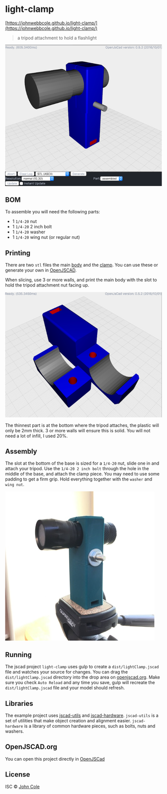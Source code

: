 # light-clamp

[https://johnwebbcole.github.io/light-clamp/](https://johnwebbcole.github.io/light-clamp/)

> a tripod attachment to hold a flashlight

![](https://github.com/johnwebbcole/light-clamp/blob/master/docs/assembled.png?raw=true)

## BOM

To assemble you will need the following parts:

 * 1 `1/4-20` nut
 * 1 `1/4-20` 2 inch bolt
 * 1 `1/4-20` washer
 * 1 `1/4-20` wing nut (or regular nut)

## Printing

There are two `stl` files the main [body](stl/body.stl) and the [clamp](stl/clamp.stl).  You can use these or generate your own in [OpenJSCAD](https://openjscad.org/#https://cdn.rawgit.com/johnwebbcole/light-clamp/1.0.0/dist/light-clamp.jscad).

When slicing, use 3 or more walls, and print the main body with the slot to hold the tripod attachment nut facing up.

![exploded](https://github.com/johnwebbcole/light-clamp/blob/master/docs/exploded.png?raw=true)

The thinnest part is at the bottom where the tripod attaches, the plastic will only be 2mm thick.  3 or more walls will ensure this is solid.  You will not need a lot of infill, I used 20%.

## Assembly

The slot at the bottom of the base is sized for a `1/4-20` nut, slide one in and attach your tripod.  Use the `1/4-20 2 inch bolt` through the hole in the middle of the base, and attach the clamp piece.  You may need to use some padding to get a firm grip.  Hold everything together with the `washer` and `wing nut`.

![hero](https://github.com/johnwebbcole/light-clamp/blob/master/docs/hero.jpg?raw=true)

## Running

The jscad project `light-clamp` uses gulp to create a `dist/lightClamp.jscad` file and watches your source for changes. You can drag the `dist/lightClamp.jscad` directory into the drop area on [openjscad.org](http://openjscad.org). Make sure you check `Auto Reload` and any time you save, gulp will recreate the `dist/lightClamp.jscad` file and your model should refresh.

## Libraries

The example project uses [jscad-utils](https://www.npmjs.com/package/jscad-utils) and [jscad-hardware](https://www.npmjs.com/package/jscad-hardware). `jscad-utils` is a set of utilities that make object creation and alignment easier. `jscad-hardware` is a library of common hardware pieces, such as bolts, nuts and washers.

## OpenJSCAD.org

You can open this project directly in [OpenJSCad](https://openjscad.org/#https://cdn.rawgit.com/johnwebbcole/light-clamp/1.0.0/dist/light-clamp.jscad)

## License

ISC © [John Cole](http://github.com/johnwebbcole)
